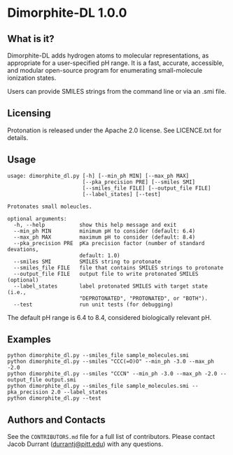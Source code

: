 Dimorphite-DL 1.0.0
===================

What is it?
-----------

Dimorphite-DL adds hydrogen atoms to molecular representations, as appropriate
for a user-specified pH range. It is a fast, accurate, accessible, and modular
open-source program for enumerating small-molecule ionization states.

Users can provide SMILES strings from the command line or via an .smi file.

Licensing
---------

Protonation is released under the Apache 2.0 license. See LICENCE.txt for
details.

Usage
-----

```
usage: dimorphite_dl.py [-h] [--min_ph MIN] [--max_ph MAX]
                        [--pka_precision PRE] [--smiles SMI]
                        [--smiles_file FILE] [--output_file FILE]
                        [--label_states] [--test]

Protonates small moleucles.

optional arguments:
  -h, --help           show this help message and exit
  --min_ph MIN         minimum pH to consider (default: 6.4)
  --max_ph MAX         maximum pH to consider (default: 8.4)
  --pka_precision PRE  pKa precision factor (number of standard devations,
                       default: 1.0)
  --smiles SMI         SMILES string to protonate
  --smiles_file FILE   file that contains SMILES strings to protonate
  --output_file FILE   output file to write protonated SMILES (optional)
  --label_states       label protonated SMILES with target state (i.e.,
                       "DEPROTONATED", "PROTONATED", or "BOTH").
  --test               run unit tests (for debugging)
```

The default pH range is 6.4 to 8.4, considered biologically relevant pH.

Examples
--------

```
python dimorphite_dl.py --smiles_file sample_molecules.smi
python dimorphite_dl.py --smiles "CCC(=O)O" --min_ph -3.0 --max_ph -2.0
python dimorphite_dl.py --smiles "CCCN" --min_ph -3.0 --max_ph -2.0 --output_file output.smi
python dimorphite_dl.py --smiles_file sample_molecules.smi --pka_precision 2.0 --label_states
python dimorphite_dl.py --test
```

Authors and Contacts
--------------------

See the `CONTRIBUTORS.md` file for a full list of contributors. Please contact
Jacob Durrant (durrantj@pitt.edu) with any questions.
